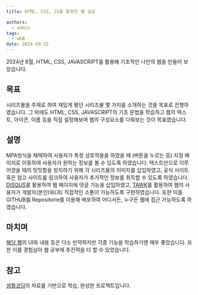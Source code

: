 ```yaml
---
title: HTML, CSS, JS를 활용한 웹 실습

authors:
  - admin
tags:
  - wEB
date: 2024-09-25
---
```


2024년 8월, HTML, CSS, JAVASCRIPT를 활용해 기초적인 나만의 웹을 만들어 보았습니다. 

## 목표

시리즈물을 주제로 하여 재밌게 봤던 시리즈물 몇 가지를 소개하는 것을 목표로 진행하였습니다. 그 외에도 HTML, CSS, JAVASCRIPT의 기초 문법을 학습하고 웹의 텍스트, 아이콘, 이름 등을 직접 설정해보며 웹의 구성요소를 다뤄보는 것이 목표였습니다. 

## 설명

MPA방식을 채택하여 사용자가 특정 상호작용을 하였을 때 (버튼을 누르는 등) 지정 페이지로 이동하여 사용자가 원하는 정보를 볼 수 있도록 하였습니다. 텍스트만으로 이루어졌을 때의 밋밋함을 방지하기 위해 각 시리즈물의 이미지를 삽입하였고, 공식 사이트 혹은 참고 사이트를 링크하여 사용자가 추가적인 정보를 취득할 수 있도록 하였습니다. [DISQUS](https://disqus.com/)를 활용하여 웹 페이지에 댓글 기능을 삽입하였고, [TAWK](https://www.tawk.to/)를 활용하여 웹의 사용자가 개발자(본인)와(과) 직접적인 소통이 가능하도록 구현하였습니다. 또한 이를 GITHUB를 Repositorie를 이용해 배포하여 어디서든, 누구든 웹에 접근 가능하도록 하였습니다. 

## 마치며

[해당 웹](https://hyunsolchoi.github.io/my-first-web)의 UI와 내용 등은 다소 빈약하지만 각종 기능을 학습하기엔 매우 좋았습니다. 또한 이를 경험삼아 웹 공부에 추진력을 더 할 수 있었습니다. 

## 참고

[생활코딩](https://opentutorials.org/course/1)의 자료를 기반으로 학습, 완성한 프로젝트입니다.